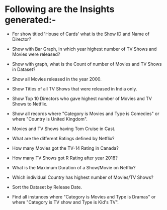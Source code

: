 # Following are the Insights generated:-

* For show titled 'House of Cards' what is the Show ID and Name of Director?

* Show with Bar Graph, in which year highest number of TV Shows and Movies were released?

* Show with graph, what is the Count of number of Movies and TV Shows in Dataset?

* Show all Movies released in the year 2000.

* Show Titles of all TV Shows that were released in India only.

* Show Top 10 Directors who gave highest number of Movies and TV Shows to Netflix.

* Show all records where "Category is Movies and Type is Comedies" or where "Country is United Kingdom".

* Movies and TV Shows having Tom Cruise in Cast.

* What are the different Ratings defined by Netflix?

* How many Movies got the TV-14 Rating in Canada?

* How many TV Shows got R Rating after year 2018?

* What is the Maximum Duration of a Show/Movie on Netflix?

* Which individual Country has highest number of Movies/TV Shows?

* Sort the Dataset by Release Date.

* Find all instances where "Category is Movies and Type is Dramas" or where "Category is TV show and Type is Kid's TV".
